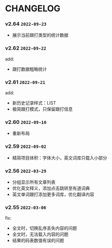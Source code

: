 # CHANGELOG

### v2.64 `2022-09-23`
- 展示当前跟打类型的统计数据

### v2.62 `2022-09-22`
add:
- 跟打数据粗略统计

### v2.61 `2022-09-21`
add:
- 新历史记录样式：LIST
- 极简跟打模式，只保留跟打信息

### v2.60 `2022-09-16`
- 重新布局

### v2.59 `2022-09-02`
- 精简项目体积：字体大小，英文词库只载入小部分

### v2.56 `2022-03-29`
- 分组显示所有文章列表
- 优化英文释义，添加点击跳转至有道词典
- 英文单词跟打添加更多词库，优化翻译内容

### v2.55 `2022-03-06`
fix: 
- 全文时，切换乱序丢失内容的问题
- 全文时，无法载入内容的问题
- 结果的码表数值有误的问题

